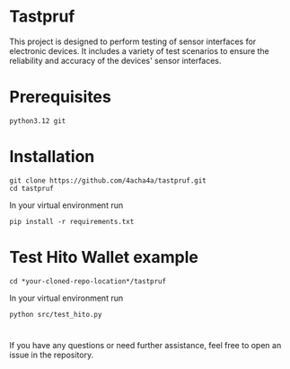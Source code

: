 # **Tastpruf**
This project is designed to perform testing of sensor interfaces for electronic devices. It includes a variety of test scenarios to ensure the reliability and accuracy of the devices' sensor interfaces.
# Prerequisites
```
python3.12 git
```
# **Installation**
```
git clone https://github.com/4acha4a/tastpruf.git
cd tastpruf
```
In your virtual environment run
```
pip install -r requirements.txt
```
# **Test Hito Wallet example**
```
cd *your-cloned-repo-location*/tastpruf
```
In your virtual environment run
```
python src/test_hito.py
```

#
If you have any questions or need further assistance, feel free to open an issue in the repository.
